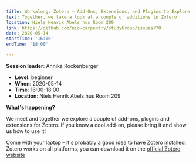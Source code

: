 ```yaml
---
title: Workalong: Zotero – Add-Ons, Extensions, and Plugins to Explore
text: Together, we take a look at a couple of additions to Zotero
location: Niels Henrik Abels hus Room 209
link: https://github.com/uio-carpentry/studyGroup/issues/70
date: 2020-05-14
startTime: '16:00'
endTime: '18:00'

---
```


**Session leader**: Annika Rockenberger


- **Level**: beginner
- **When**: 2020-05-14
- **Time**: 16:00-18:00
- **Location**:  Niels Henrik Abels hus Room 209

**What's happening?**

We meet and together we explore a couple of add-ons, plugins and extensions for Zotero. If you know a cool add-on, please bring it and show us how to use it!

Come with your laptop – it's probably a good idea to have Zotero installed. Zotero works on all platforms, you can download it on the [official Zotero website](https://www.zotero.org/)
